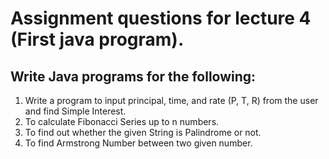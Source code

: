 # Assignment questions for lecture 4 (First java program).

## Write Java programs for the following:

1. Write a program to input principal, time, and rate (P, T, R) from the user and
find Simple Interest.
2. To calculate Fibonacci Series up to n numbers.
3. To find out whether the given String is Palindrome or not.
4. To find Armstrong Number between two given number.